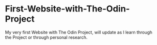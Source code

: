 # First-Website-with-The-Odin-Project
My very first Website with The Odin Project, will update as I learn through the Project or through personal research.
